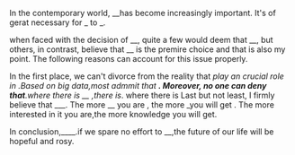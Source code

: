 <!--
 * @Author: WangJC 781424275@qq.com
 * @Date: 2022-06-11 12:24:06
 * @LastEditors: WangJC 781424275@qq.com
 * @LastEditTime: 2022-06-11 12:53:48
 * @FilePath: \英语六级作文\test.md
 * @Description: 这是默认设置,请设置`customMade`, 打开koroFileHeader查看配置 进行设置: https://github.com/OBKoro1/koro1FileHeader/wiki/%E9%85%8D%E7%BD%AE
-->

In the contemporary world, __has become increasingly important. It's of gerat necessary for _ to _. 

when  faced with the decision of __, quite a few would deem that __, but others, in contrast, believe that __ is the premire choice and that is also my point.
The following reasons can account for this issue properly.


In the first place, we can't divorce from the reality that _play an crucial role in _.Based on big data,most _admmit that __.
Moreover, no one can deny that___.where there is __ ,there is__.
where there is 
Last but not least, I firmly believe that ___.
The more __ you are , the more _you will get .
The more interested in it you are,the more knowledge you will get.

In conclusion,____.if we spare no effort to __,the future of our life will be hopeful and rosy. 